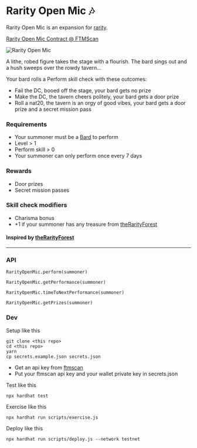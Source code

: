 # Rarity Open Mic 🎶

Rarity Open Mic is an expansion for [rarity](https://github.com/andrecronje/rarity/).

[Rarity Open Mic Contract @ FTMScan](https://ftmscan.com/address/0x46Fe9AAd56f486950ed3732A91552e3919e5713F#code)

![Rarity Open Mic](https://cdn.arstechnica.net/wp-content/uploads/2018/03/BardsTaletavern-800x450.jpg)

A lithe, robed figure takes the stage with a flourish. The bard sings out and a hush sweeps over the rowdy tavern...

Your bard rolls a Perform skill check with these outcomes:
- Fail the DC, booed off the stage, your bard gets no prize
- Make the DC, the tavern cheers politely, your bard gets a door prize
- Roll a nat20, the tavern is an orgy of good vibes, your bard gets a door prize and a secret mission pass

### Requirements
- Your summoner must be a [Bard](https://rarity.fandom.com/wiki/Bard) to perform
- Level > 1
- Perform skill > 0
- Your summoner can only perform once every 7 days

### Rewards
- Door prizes
- Secret mission passes

### Skill check modifiers
- Charisma bonus
- +1 if your summoner has any treasure from [theRarityForest](https://github.com/TheAustrian1998/theRarityForest)

#### Inspired by [theRarityForest](https://github.com/TheAustrian1998/theRarityForest)

- - -

### API
`RarityOpenMic.perform(summoner)`

`RarityOpenMic.getPerformance(summoner)`

`RarityOpenMic.timeToNextPerformance(summoner)`

`RarityOpenMic.getPrizes(summoner)`

### Dev
Setup like this
```
git clone <this repo>
cd <this repo>
yarn
cp secrets.example.json secrets.json
```
- Get an api key from [ftmscan](https://ftmscan.com) 
- Put your ftmscan api key and your wallet private key in secrets.json

Test like this
```
npx hardhat test
```

Exercise like this
```
npx hardhat run scripts/exercise.js
```

Deploy like this
```
npx hardhat run scripts/deploy.js --network testnet
```
